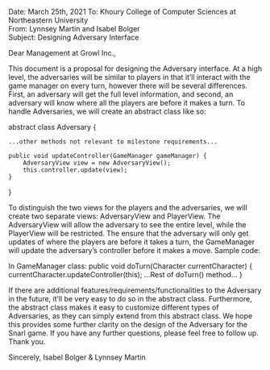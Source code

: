 Date: March 25th, 2021
To: Khoury College of Computer Sciences at Northeastern University  
From: Lynnsey Martin and Isabel Bolger  
Subject: Designing Adversary Interface

Dear Management at Growl Inc.,

This document is a proposal for designing the Adversary interface. At a high level, the adversaries will be similar to players in that it’ll interact with the game manager on every turn, however there will be several differences. First, an adversary will get the full level information, and second, an adversary will know where all the players are before it makes a turn. To handle Adversaries, we will create an abstract class like so: 

abstract class Adversary {

	...other methods not relevant to milestone requirements...

	public void updateController(GameManager gameManager) {
		AdversaryView view = new AdversaryView();
		this.controller.update(view);
	}
}

To distinguish the two views for the players and the adversaries, we will create two separate views: AdversaryView and PlayerView. The AdversaryView will allow the adversary to see the entire level, while the PlayerView will be restricted. The ensure that the adversary will only get updates of where the players are before it takes a turn, the GameManager will update the adversary’s controller before it makes a move. Sample code:

In GameManager class:
public void doTurn(Character currentCharacter) {
	currentCharacter.updateController(this);
...Rest of doTurn() method... 
}

If there are additional features/requirements/functionalities to the Adversary in the future, it’ll be very easy to do so in the abstract class. Furthermore, the abstract class makes it easy to customize different types of Adversaries, as they can simply extend from this abstract class. We hope this provides some further clarity on the design of the Adversary for the Snarl game. If you have any further questions, please feel free to follow up. Thank you.

Sincerely,
Isabel Bolger & Lynnsey Martin
